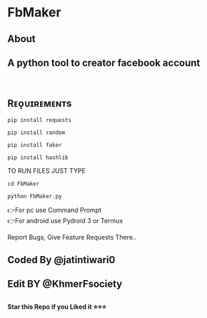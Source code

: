 # FbMaker

## About
<h2>A python tool to creator facebook account</h2>
<br>


## Rᴇᴏ̨ᴜɪʀᴇᴍᴇɴᴛs 
```
pip install requests

pip install random

pip install faker

pip install hashlib

```
TO RUN FILES JUST TYPE
```
cd FbMaker
```
```
python FbMaker.py
```
👉For pc use  Command Prompt <br>
👉For android use  Pydroid 3 or Termux
  
Report Bugs, Give Feature Requests There..  
## Coded By @jatintiwari0
## Edit BY @KhmerFsociety
## 

   **Star this Repo if you Liked it ⭐⭐⭐**
